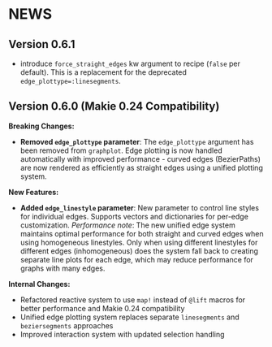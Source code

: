 # NEWS

## Version 0.6.1
- introduce `force_straight_edges` kw argument to recipe (`false` per default). This is a replacement for the deprecated `edge_plottype=:linesegments`.

## Version 0.6.0 (Makie 0.24 Compatibility)

**Breaking Changes:**
- **Removed `edge_plottype` parameter**: The `edge_plottype` argument has been removed from `graphplot`. Edge plotting is now handled automatically with improved performance - curved edges (BezierPaths) are now rendered as efficiently as straight edges using a unified plotting system.

**New Features:**
- **Added `edge_linestyle` parameter**: New parameter to control line styles for individual edges. Supports vectors and dictionaries for per-edge customization. 
  *Performance note*: The new unified edge system maintains optimal performance for both straight and curved edges when using homogeneous linestyles. Only when using different linestyles for different edges (inhomogeneous) does the system fall back to creating separate line plots for each edge, which may reduce performance for graphs with many edges.

**Internal Changes:**
- Refactored reactive system to use `map!` instead of `@lift` macros for better performance and Makie 0.24 compatibility
- Unified edge plotting system replaces separate `linesegments` and `beziersegments` approaches
- Improved interaction system with updated selection handling
